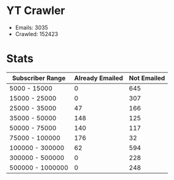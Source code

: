 # YT Crawler
- Emails: 3035
- Crawled: 152423

# Stats
| Subscriber Range  | Already Emailed | Not Emailed |
|-------|-------|-------|
| 5000 - 15000 | 0 | 645 |
| 15000 - 25000 | 0 | 307 |
| 25000 - 35000 | 47 | 166 |
| 35000 - 50000 | 148 | 125 |
| 50000 - 75000 | 140 | 117 |
| 75000 - 100000 | 176 | 32 |
| 100000 - 300000 | 62 | 594 |
| 300000 - 500000 | 0 | 228 |
| 500000 - 1000000 | 0 | 248 |
